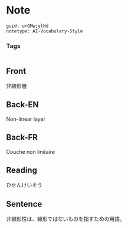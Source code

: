 # Note
```
guid: u<GMw;ylHd
notetype: AI-Vocabulary-Style
```

### Tags
```
```

## Front
非線形層

## Back-EN
Non-linear layer

## Back-FR
Couche non linéaire

## Reading
ひせんけいそう

## Sentence
非線形性は、線形ではないものを指すための用語。
